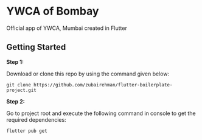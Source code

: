 # YWCA of Bombay

Official app of YWCA, Mumbai created in Flutter

## Getting Started

**Step 1:**

Download or clone this repo by using the command given below:

```
git clone https://github.com/zubairehman/flutter-boilerplate-project.git
```

**Step 2:**

Go to project root and execute the following command in console to get the required dependencies:

```
flutter pub get
```
